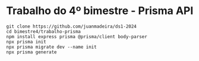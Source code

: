 # Trabalho do 4º bimestre - Prisma API

```console
git clone https://github.com/juanmadeira/ds1-2024
cd bimestre4/trabalho-prisma
npm install express prisma @prisma/client body-parser
npx prisma init
npx prisma migrate dev --name init
npx prisma generate
```